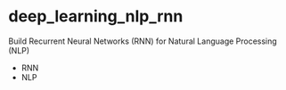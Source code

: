 # deep_learning_nlp_rnn
Build Recurrent Neural Networks (RNN) for Natural Language Processing (NLP)

- RNN
- NLP
